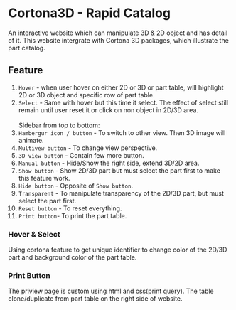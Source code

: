 # Cortona3D - Rapid Catalog

An interactive website which can manipulate 3D & 2D object and has detail of it. This website intergrate with Cortona 3D packages, which illustrate the part catalog.

## Feature
1. `Hover` - when user hover on either 2D or 3D or part table, will highlight 2D or 3D object and specific row of part table.
2. `Select` - Same with hover but this time it select. The effect of select still remain until user reset it or click on non object in 2D/3D area. <br> <br>Sidebar from top to bottom:
3. `Hambergur icon / button` - To switch to other view. Then 3D image will animate.
4. `Multivew button` - To change view perspective.
5. `3D view button` - Contain few more button.
6. `Manual button` - Hide/Show the right side, extend 3D/2D area.
7. `Show button` - Show 2D/3D part but must select the part first to make this feature work.
8. `Hide button` - Opposite of `Show button`.
9. `Transparent` - To manipulate transparency of the 2D/3D part,  but must select the part first.
10. `Reset button` - To reset everything.
11. `Print button`- To print the part table.


### Hover & Select
Using cortona feature to get unique identifier to change color of the 2D/3D part and background color of the part table.

### Print Button
The priview page is custom using html and css(print query). The table clone/duplicate from part table on the right side of website.